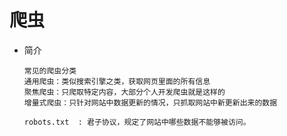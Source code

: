 # 爬虫

- 简介

  ```
  常见的爬虫分类
  通用爬虫：类似搜索引擎之类，获取网页里面的所有信息
  聚焦爬虫：只爬取特定内容，大部分个人开发爬虫就是这样的
  增量式爬虫：只针对网站中数据更新的情况，只抓取网站中新更新出来的数据
  
  robots.txt  : 君子协议，规定了网站中哪些数据不能够被访问。
  ```

  